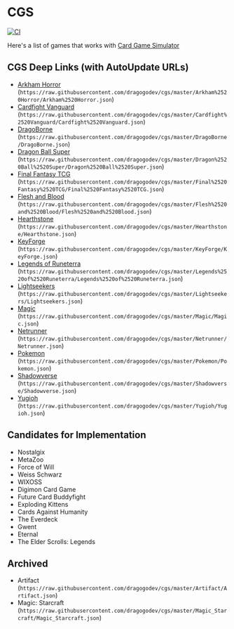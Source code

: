 # CGS

[![CI](https://github.com/dragogodev/cgs/actions/workflows/main.yml/badge.svg)](https://github.com/dragogodev/cgs/actions/workflows/main.yml)

Here's a list of games that works with [Card Game Simulator](https://www.cardgamesimulator.com)

## CGS Deep Links (with AutoUpdate URLs)
- [Arkham Horror](https://cgs.link/arkham) (`https://raw.githubusercontent.com/dragogodev/cgs/master/Arkham%2520Horror/Arkham%2520Horror.json`)
- [Cardfight Vanguard](https://cgs.link/cardfight) (`https://raw.githubusercontent.com/dragogodev/cgs/master/Cardfight%2520Vanguard/Cardfight%2520Vanguard.json`)
- [DragoBorne](https://cgs.link/dragoborne) (`https://raw.githubusercontent.com/dragogodev/cgs/master/DragoBorne/DragoBorne.json`)
- [Dragon Ball Super](https://cgs.link/dbs) (`https://raw.githubusercontent.com/dragogodev/cgs/master/Dragon%2520Ball%2520Super/Dragon%2520Ball%2520Super.json`)
- [Final Fantasy TCG](https://cgs.link/fftcg) (`https://raw.githubusercontent.com/dragogodev/cgs/master/Final%2520Fantasy%2520TCG/Final%2520Fantasy%2520TCG.json`)
- [Flesh and Blood](https://cgs.link/fab) (`https://raw.githubusercontent.com/dragogodev/cgs/master/Flesh%2520and%2520Blood/Flesh%2520and%2520Blood.json`)
- [Hearthstone](https://cgs.link/hearthstone) (`https://raw.githubusercontent.com/dragogodev/cgs/master/Hearthstone/Hearthstone.json`)
- [KeyForge](https://cgs.link/keyforge) (`https://raw.githubusercontent.com/dragogodev/cgs/master/KeyForge/KeyForge.json`)
- [Legends of Runeterra](https://cgs.link/runeterra) (`https://raw.githubusercontent.com/dragogodev/cgs/master/Legends%2520of%2520Runeterra/Legends%2520of%2520Runeterra.json`)
- [Lightseekers](https://cgs.link/lightseekers) (`https://raw.githubusercontent.com/dragogodev/cgs/master/Lightseekers/Lightseekers.json`)
- [Magic](https://cgs.link/magic) (`https://raw.githubusercontent.com/dragogodev/cgs/master/Magic/Magic.json`)
- [Netrunner](https://cgs.link/netrunner) (`https://raw.githubusercontent.com/dragogodev/cgs/master/Netrunner/Netrunner.json`)
- [Pokemon](https://cgs.link/pokemon) (`https://raw.githubusercontent.com/dragogodev/cgs/master/Pokemon/Pokemon.json`)
- [Shadowverse](https://cgs.link/shadowverse) (`https://raw.githubusercontent.com/dragogodev/cgs/master/Shadowverse/Shadowverse.json`)
- [Yugioh](https://cgs.link/yugioh) (`https://raw.githubusercontent.com/dragogodev/cgs/master/Yugioh/Yugioh.json`)

## Candidates for Implementation
- Nostalgix
- MetaZoo
- Force of Will
- Weiss Schwarz
- WIXOSS
- Digimon Card Game
- Future Card Buddyfight
- Exploding Kittens
- Cards Against Humanity
- The Everdeck
- Gwent
- Eternal
- The Elder Scrolls: Legends

## Archived
- Artifact (`https://raw.githubusercontent.com/dragogodev/cgs/master/Artifact/Artifact.json`)
- Magic: Starcraft (`https://raw.githubusercontent.com/dragogodev/cgs/master/Magic_Starcraft/Magic_Starcraft.json`)
